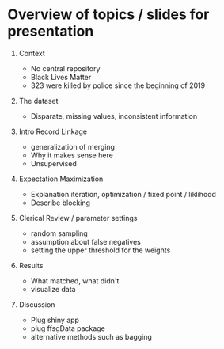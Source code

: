 # Overview of topics / slides for presentation

1. Context
    - No central repository
    - Black Lives Matter
    - 323 were killed by police since the beginning of 2019

2. The dataset
    - Disparate, missing values, inconsistent information

3. Intro Record Linkage
    - generalization of merging
    - Why it makes sense here
    - Unsupervised

4. Expectation Maximization
    - Explanation iteration, optimization / fixed point / liklihood
    - Describe blocking

5. Clerical Review / parameter settings
    - random sampling
    - assumption about false negatives
    - setting the upper threshold for the weights

6. Results
    - What matched, what didn't
    - visualize data

7. Discussion
    - Plug shiny app
    - plug ffsgData package
    - alternative methods such as bagging

